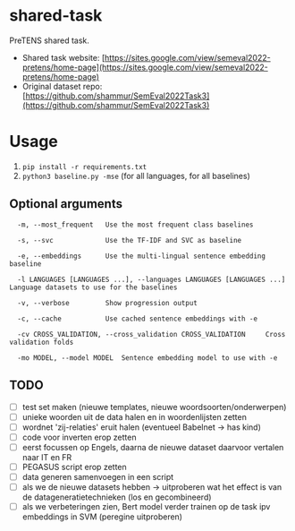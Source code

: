 # shared-task
PreTENS shared task.

* Shared task website: [https://sites.google.com/view/semeval2022-pretens/home-page](https://sites.google.com/view/semeval2022-pretens/home-page)
* Original dataset repo: [https://github.com/shammur/SemEval2022Task3](https://github.com/shammur/SemEval2022Task3)


# Usage
1. `pip install -r requirements.txt`
2. `python3 baseline.py -mse` (for all languages, for all baselines)

## Optional arguments
```
  -m, --most_frequent   Use the most frequent class baselines

  -s, --svc             Use the TF-IDF and SVC as baseline

  -e, --embeddings      Use the multi-lingual sentence embedding baseline

  -l LANGUAGES [LANGUAGES ...], --languages LANGUAGES [LANGUAGES ...]	Language datasets to use for the baselines

  -v, --verbose         Show progression output

  -c, --cache           Use cached sentence embeddings with -e

  -cv CROSS_VALIDATION, --cross_validation CROSS_VALIDATION		Cross validation folds
  
  -mo MODEL, --model MODEL	Sentence embedding model to use with -e
```

## TODO
- [ ] test set maken (nieuwe templates, nieuwe woordsoorten/onderwerpen)
- [ ] unieke woorden uit de data halen en in woordenlijsten zetten
- [ ] wordnet 'zij-relaties' eruit halen (eventueel Babelnet -> has kind)
- [ ] code voor inverten erop zetten
- [ ] eerst focussen op Engels, daarna de nieuwe dataset daarvoor vertalen naar IT en FR
- [ ] PEGASUS script erop zetten
- [ ] data generen samenvoegen in een script
- [ ] als we de nieuwe datasets hebben -> uitproberen wat het effect is van de datageneratietechnieken (los en gecombineerd)
- [ ] als we verbeteringen zien, Bert model verder trainen op de task ipv embeddings in SVM (peregine uitproberen)
